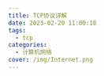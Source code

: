 ```yaml
---
title: TCP协议详解
date: 2023-02-20 11:00:18
tags:
  - tcp
categories:
  - 计算机网络
cover: /img/Internet.png
---
```

